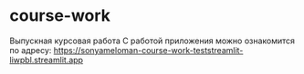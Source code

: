 # course-work
Выпускная курсовая работа
С работой приложения можно ознакомится по адресу: 
https://sonyameloman-course-work-teststreamlit-liwpbl.streamlit.app
